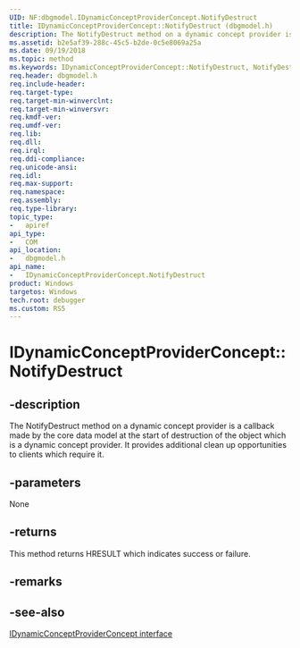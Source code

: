 ```yaml
---
UID: NF:dbgmodel.IDynamicConceptProviderConcept.NotifyDestruct
title: IDynamicConceptProviderConcept::NotifyDestruct (dbgmodel.h)
description: The NotifyDestruct method on a dynamic concept provider is a callback made by the core data model at the start of destruction of the object which is a dynamic concept provider. 
ms.assetid: b2e5af39-288c-45c5-b2de-0c5e8069a25a
ms.date: 09/19/2018
ms.topic: method
ms.keywords: IDynamicConceptProviderConcept::NotifyDestruct, NotifyDestruct, IDynamicConceptProviderConcept.NotifyDestruct, IDynamicConceptProviderConcept::NotifyDestruct, IDynamicConceptProviderConcept.NotifyDestruct
req.header: dbgmodel.h
req.include-header:
req.target-type:
req.target-min-winverclnt:
req.target-min-winversvr:
req.kmdf-ver:
req.umdf-ver:
req.lib:
req.dll:
req.irql: 
req.ddi-compliance:
req.unicode-ansi:
req.idl:
req.max-support:
req.namespace:
req.assembly:
req.type-library: 
topic_type: 
-	apiref
api_type: 
-	COM
api_location: 
-	dbgmodel.h
api_name: 
-	IDynamicConceptProviderConcept.NotifyDestruct
product: Windows
targetos: Windows
tech.root: debugger
ms.custom: RS5
---
```


# IDynamicConceptProviderConcept::NotifyDestruct


## -description

The NotifyDestruct method on a dynamic concept provider is a callback made by the core data model at the start of destruction of the object which is a dynamic concept provider. It provides additional clean up opportunities to clients which require it. 

## -parameters
None

## -returns
This method returns HRESULT which indicates success or failure.

## -remarks

## -see-also


[IDynamicConceptProviderConcept interface](nn-dbgmodel-idynamicconceptproviderconcept.md)
